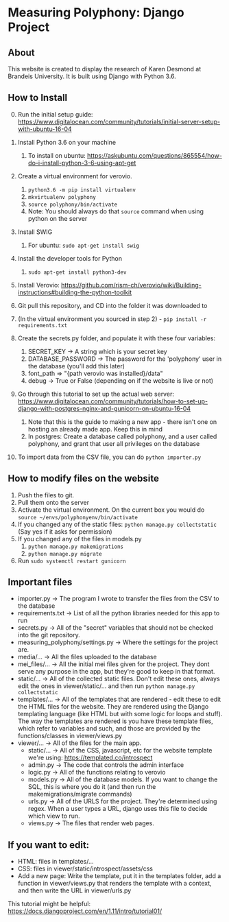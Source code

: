 # Measuring Polyphony: Django Project
## About
This website is created to display the research of Karen Desmond at Brandeis University. It is built using Django with Python 3.6.

## How to Install

0. Run the initial setup guide: https://www.digitalocean.com/community/tutorials/initial-server-setup-with-ubuntu-16-04
1. Install Python 3.6 on your machine
    1. To install on ubuntu: https://askubuntu.com/questions/865554/how-do-i-install-python-3-6-using-apt-get
2. Create a virtual environment for verovio.
    1. `python3.6 -m pip install virtualenv`
    2. `mkvirtualenv polyphony`
    3. `source polyphony/bin/activate`
    4. Note: You should always do that `source` command when using python on the server
3. Install SWIG
    1. For ubuntu: `sudo apt-get install swig`
4. Install the developer tools for Python
    1. `sudo apt-get install python3-dev`
5. Install Verovio: https://github.com/rism-ch/verovio/wiki/Building-instructions#building-the-python-toolkit
6. Git pull this repository, and CD into the folder it was downloaded to
7. (In the virtual environment you sourced in step 2) - `pip install -r requirements.txt`
9. Create the  secrets.py folder, and populate it with these four variables:
    1. SECRET_KEY -> A string which is your secret key
    2. DATABASE_PASSWORD -> The password for the 'polyphony' user in the database (you'll add this later)
    3. font_path => "{path verovio was installed}/data"
    4. debug -> True or False (depending on if the website is live or not)

10. Go through this tutorial to set up the actual web server: https://www.digitalocean.com/community/tutorials/how-to-set-up-django-with-postgres-nginx-and-gunicorn-on-ubuntu-16-04
    1. Note that this is the guide to making a new app - there isn't one on hosting an already made app. Keep this in mind
    2. In postgres: Create a database called polyphony, and a user called polyphony, and grant that user all privileges on the database

11. To import data from the CSV file, you can do `python importer.py`


## How to modify files on the website

1. Push the files to git.
2. Pull them onto the server
3. Activate the virtual environment. On the current box you would do `source ~/envs/polyphonyenv/bin/activate`
4. If you changed any of the static files: `python manage.py collectstatic` (Say yes if it asks for permission)
5. If you changed any of the files in models.py
    1. `python manage.py makemigrations`
    2. `python manage.py migrate`
6. Run `sudo systemctl restart gunicorn`

## Important files

* importer.py -> The program I wrote to transfer the files from the CSV to the database
* requirements.txt -> List of all the python libraries needed for this app to run
* secrets.py -> All of the "secret" variables that should not be checked into the git repository.
* measuring_polyphony/settings.py -> Where the settings for the project are.
* media/... -> All the files uploaded to the database
* mei_files/... -> All the initial mei files given for the project. They dont serve any purpose in the app, but they're good to keep in that format.
* static/... -> All of the collected static files. Don't edit these ones, always edit the ones in viewer/static/... and then run `python manage.py collectstatic`
* templates/... -> All of the templates that are rendered - edit these to edit the HTML files for the website. They are rendered using the Django templating language (like HTML but with some logic for loops and stuff). The way the templates are rendered is you have these template files, which refer to variables and such, and those are provided by the functions/classes in viewer/views.py
* viewer/... -> All of the files for the main app. 
    * static/... -> All of the CSS, javascript, etc for the website template we're using: https://templated.co/introspect
    * admin.py -> The code that controls the admin interface
    * logic.py -> All of the functions relating to verovio
    * models.py -> All of the database models. If you want to change the SQL, this is where you do it (and then run the makemigrations/migrate commands)
    * urls.py -> All of the URLS for the project. They're determined using regex. When a user types a URL, django uses this file to decide which view to run.
    * views.py -> The files that render web pages. 
    
## If you want to edit:
* HTML: files in templates/...
* CSS: files in viewer/static/introspect/assets/css
* Add a new page: Write the template, put it in the templates folder, add a function in viewer/views.py that renders the template with a context, and then write the URL in viewer/urls.py


This tutorial might be helpful: https://docs.djangoproject.com/en/1.11/intro/tutorial01/
